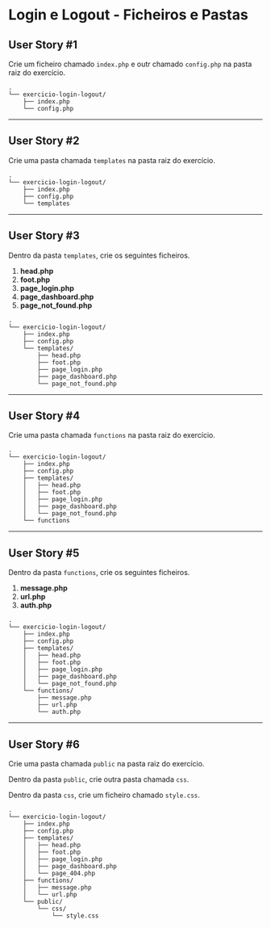 Login e Logout - Ficheiros e Pastas
==============================

## User Story #1
Crie um ficheiro chamado `index.php` e outr chamado `config.php` na pasta raiz do exercício.

```
.
└── exercicio-login-logout/
    ├── index.php
    └── config.php
```

---

## User Story #2
Crie uma pasta chamada `templates` na pasta raiz do exercício.

```
.
└── exercicio-login-logout/
    ├── index.php
    ├── config.php
    └── templates
```

---

## User Story #3
Dentro da pasta `templates`, crie os seguintes ficheiros.

1. **head.php**
2. **foot.php**
3. **page_login.php**
4. **page_dashboard.php**
5. **page_not_found.php**

```
.
└── exercicio-login-logout/
    ├── index.php
    ├── config.php
    └── templates/
        ├── head.php
        ├── foot.php
        ├── page_login.php
        ├── page_dashboard.php
        └── page_not_found.php
```

---

## User Story #4
Crie uma pasta chamada `functions` na pasta raiz do exercício.

```
.
└── exercicio-login-logout/
    ├── index.php
    ├── config.php
    ├── templates/
    │   ├── head.php
    │   ├── foot.php
    │   ├── page_login.php
    │   ├── page_dashboard.php
    │   └── page_not_found.php
    └── functions
```

---

## User Story #5
Dentro da pasta `functions`, crie os seguintes ficheiros.

1. **message.php**
2. **url.php**
2. **auth.php**

```
.
└── exercicio-login-logout/
    ├── index.php
    ├── config.php
    ├── templates/
    │   ├── head.php
    │   ├── foot.php
    │   ├── page_login.php
    │   ├── page_dashboard.php
    │   └── page_not_found.php
    └── functions/
        ├── message.php
        ├── url.php
        └── auth.php
```

---

## User Story #6
Crie uma pasta chamada `public` na pasta raiz do exercício.

Dentro da pasta `public`, crie outra pasta chamada `css`.

Dentro da pasta `css`, crie um ficheiro chamado `style.css`.

```
.
└── exercicio-login-logout/
    ├── index.php
    ├── config.php
    ├── templates/
    │   ├── head.php
    │   ├── foot.php
    │   ├── page_login.php
    │   ├── page_dashboard.php
    │   └── page_404.php
    ├── functions/
    │   ├── message.php
    │   └── url.php
    └── public/
        └── css/
            └── style.css
```